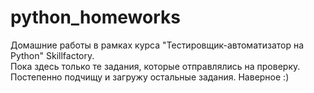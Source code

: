 # python_homeworks
Домашние работы в рамках курса "Тестировщик-автоматизатор на Python" Skillfactory. </br>
Пока здесь только те задания, которые отправлялись на проверку. </br>
Постепенно подчищу и загружу остальные задания. Наверное :)

